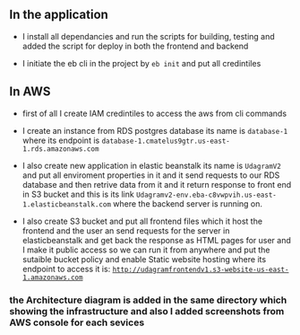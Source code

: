 ## In the application

* I install all dependancies and run the scripts for building, testing and added the script for deploy in both the frontend and backend

* I initiate the eb cli in the project by `eb init` and put all credintiles

## In AWS 

* first of all I create IAM credintiles to access the aws from cli commands

* I create an instance from RDS postgres database its name is `database-1` where its endpoint is `database-1.cmatelus9gtr.us-east-1.rds.amazonaws.com`

* I also create new application in elastic beanstalk its name is `UdagramV2` and put all enviroment properties in it and it send requests to our RDS database and then retrive data from it and it return response to front end in S3 bucket and this is its link `Udagramv2-env.eba-c8vwpvih.us-east-1.elasticbeanstalk.com` where the backend server is running on.

* I also create S3 bucket and put all frontend files which it host the frontend and the user an send requests for the server in elasticbeanstalk and get back the response as HTML pages for user and I make it public access so we can run it from anywhere and put the sutaible bucket policy and enable Static website hosting where its endpoint to access it is: [`http://udagramfrontendv1.s3-website-us-east-1.amazonaws.com`](http://udagramfrontendv1.s3-website-us-east-1.amazonaws.com)

### the Architecture diagram is added in the same directory which showing the infrastructure and also I added screenshots from AWS console for each sevices